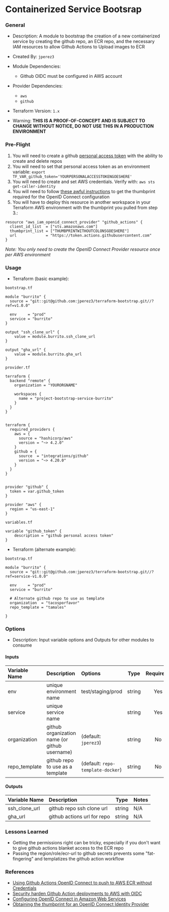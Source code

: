 # Containerized Service Bootsrap

### General

* Description: A module to bootstrap the creation of a new containerized service by creating the github repo, an ECR repo, and the necessary IAM resources to allow Github Actions to Upload images to ECR
* Created By: `jperez3`
* Module Dependencies:
  * Github OIDC must be configured in AWS account

* Provider Dependencies:
  * `aws`
  * `github`
* Terraform Version: `1.x`
* Warning: **THIS IS A PROOF-OF-CONCEPT AND IS SUBJECT TO CHANGE WITHOUT NOTICE, DO NOT USE THIS IN A PRODUCTION ENVIRONMENT**


### Pre-Flight

1. You will need to create a github [personal access token](https://docs.github.com/en/authentication/keeping-your-account-and-data-secure/creating-a-personal-access-token) with the ability to create and delete repos
2. You will need to set that personal access token as an environment variable: `export TF_VAR_github_token='YOURPERSONALACCESSTOKENGOESHERE'`
3. You will need to create and set AWS credentials. Verify with: `aws sts get-caller-identity`
4. You will need to follow [these awful instructions](https://docs.aws.amazon.com/IAM/latest/UserGuide/id_roles_providers_create_oidc_verify-thumbprint.html) to get the thumbprint required for the OpenID Connect configuration
5. You will have to deploy this resource in another workspace in your Terraform AWS environment with the thumbprint you pulled from step 3.:

```hcl
resource "aws_iam_openid_connect_provider" "github_actions" {
  client_id_list  = ["sts.amazonaws.com"]
  thumbprint_list = ["THUMBPRINTWITHOUTCOLONSGOESHERE"]
  url             = "https://token.actions.githubusercontent.com"
}
```
_Note: You only need to create the OpenID Connect Provider resource once per AWS environment_

### Usage

* Terraform (basic example):

`bootstrap.tf`
```hcl
module "burrito" {
  source = "git::git@github.com:jperez3/terraform-bootstrap.git//?ref=v1.0.0"

  env     = "prod"
  service = "burrito"
}

output "ssh_clone_url" {
    value = module.burrito.ssh_clone_url
}

output "gha_url" {
    value = module.burrito.gha_url
}
```

`provider.tf`
```hcl
terraform {
  backend "remote" {
    organization = "YOURORGNAME"

    workspaces {
      name = "project-bootstrap-service-burrito"
    }
  }
}


terraform {
  required_providers {
    aws = {
      source = "hashicorp/aws"
      version = "~> 4.2.0"
    }
    github = {
      source  = "integrations/github"
      version = "~> 4.20.0"
    }
  }
}


provider "github" {
  token = var.github_token
}

provider "aws" {
  region = "us-east-1"
}
```

`variables.tf`
```hcl
variable "github_token" {
    description = "github personal access token"
}
```


* Terraform (alternate example):

`bootstrap.tf`
```hcl
module "burrito" {
  source = "git::git@github.com:jperez3/terraform-bootstrap.git//?ref=service-v1.0.0"

  env     = "prod"
  service = "burrito"

  # Alternate github repo to use as template
  organization  = "tacosporfavor"
  repo_template = "tamales"

}
```

### Options

* Description: Input variable options and Outputs for other modules to consume

#### Inputs

| Variable Name | Description                                   | Options                           |  Type  | Required? | Notes |
| :------------ | :-------------------------------------------- | :-------------------------------- | :----: | :-------: | :---- |
| env           | unique environment name                       | test/staging/prod                 | string |    Yes    | N/A   |
| service       | unique service name                           |                                   | string |    Yes    | N/A   |
| organization  | github organization name (or github username) | (default: `jperez3`)              | string |    No     | N/A   |
| repo_template | github repo to use as a template              | (default: `repo-template-docker`) | string |    No     | N/A   |


#### Outputs

| Variable Name | Description                 |  Type  | Notes |
| :------------ | :-------------------------- | :----: | :---- |
| ssh_clone_url | github repo ssh clone url   | string | N/A   |
| gha_url       | github actions url for repo | string | N/A   |

### Lessons Learned

* Getting the permissions right can be tricky, especially if you don't want to give github actions blanket access to the ECR repo
* Passing the region/role/ecr-url to github secrets prevents some "fat-fingering" and templatizes the github action workflow


### References

* [Using Github Actions OpenID Connect to push to AWS ECR without Credentials](https://blog.tedivm.com/guides/2021/10/github-actions-push-to-aws-ecr-without-credentials-oidc/)
* [Security harden Github Action deployments to AWS with OIDC](https://www.jerrychang.ca/writing/security-harden-github-actions-deployments-to-aws-with-oidc)
* [Configuring OpenID Connect in Amazon Web Services](https://docs.github.com/en/actions/deployment/security-hardening-your-deployments/configuring-openid-connect-in-amazon-web-services)
* [Obtaining the thumbprint for an OpenID Connect Identity Provider](https://docs.aws.amazon.com/IAM/latest/UserGuide/id_roles_providers_create_oidc_verify-thumbprint.html)

